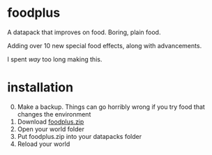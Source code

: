 # foodplus

A datapack that improves on food. Boring, plain food.

Adding over 10 new special food effects, along with advancements.

I spent *way* too long making this.

# installation

0) Make a backup. Things can go horribly wrong if you try food that changes the environment
1) Download [foodplus.zip](foodplus.zip)
2) Open your world folder
3) Put foodplus.zip into your datapacks folder
4) Reload your world
